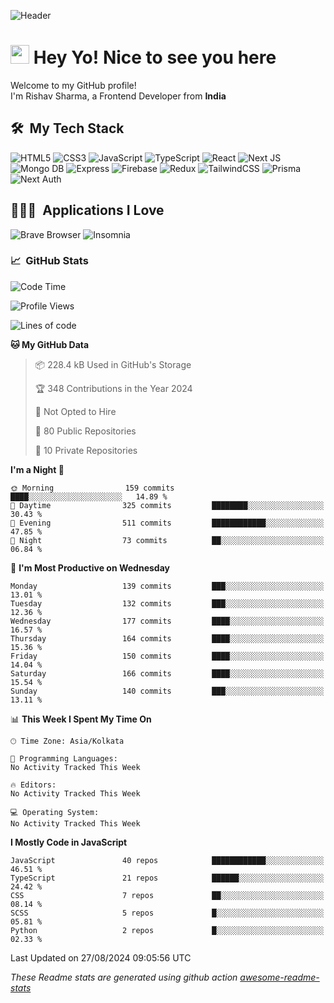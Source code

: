 ![Header](https://github.com/0xrishavsharma/0xrishavsharma/assets/63146727/d1ced55d-0def-4c32-8adf-552853988438)


<h1>
  <img src="https://emojis.slackmojis.com/emojis/images/1531849430/4246/blob-sunglasses.gif?1531849430" width="30"/> 
  Hey Yo! Nice to see you here 
<!--   <img src="https://user-images.githubusercontent.com/18350557/176309783-0785949b-9127-417c-8b55-ab5a4333674e.gif" width="30"/>  -->
</h1> 

<p>Welcome to my GitHub profile! </br> I'm Rishav Sharma, a Frontend Developer from <b>India</b>
<h2> 🛠 &nbsp;My Tech Stack</h3>

  ![HTML5](https://img.shields.io/badge/html5-%23E34F26.svg?style=for-the-badge&logo=html5&logoColor=white)
  ![CSS3](https://img.shields.io/badge/css3-%231572B6.svg?style=for-the-badge&logo=css3&logoColor=white)
  ![JavaScript](https://img.shields.io/badge/javascript-%23323330.svg?style=for-the-badge&logo=javascript&logoColor=%23F7DF1E)
  ![TypeScript](https://img.shields.io/badge/typescript-%23007ACC.svg?style=for-the-badge&logo=typescript&logoColor=white)
  ![React](https://img.shields.io/badge/react-%2320232a.svg?style=for-the-badge&logo=react&logoColor=%2361DAFB)
  ![Next JS](https://img.shields.io/badge/Next-black?style=for-the-badge&logo=next.js&logoColor=white)
  ![Mongo DB](https://img.shields.io/badge/MongoDB-13AA52?style=for-the-badge&logo=next.js&logoColor=white)
  ![Express](https://img.shields.io/badge/Express-1D1F21?style=for-the-badge&logo=express&logoColor=white)
  ![Firebase](https://img.shields.io/badge/Firebase-039BE5?style=for-the-badge&logo=Firebase&logoColor=white)
  ![Redux](https://img.shields.io/badge/redux-%23593d88.svg?style=for-the-badge&logo=redux&logoColor=white)
  ![TailwindCSS](https://img.shields.io/badge/tailwindcss-%2338B2AC.svg?style=for-the-badge&logo=tailwind-css&logoColor=white)
  ![Prisma](https://img.shields.io/badge/Prisma-3982CE?style=for-the-badge&logo=Prisma&logoColor=white)
  ![Next Auth](https://img.shields.io/badge/next--auth-3982CE?style=for-the-badge&logo=auth&logoColor=white)

<h2> 👨🏻‍💻 &nbsp;Applications I Love </h3>

  ![Brave Browser](https://img.shields.io/badge/-Brave_Browser-FB542B?style=for-the-badge&logo=brave&logoColor=white)
  ![Insomnia](https://img.shields.io/badge/-Insomnia-5849BE?style=for-the-badge&logo=insomnia&logoColor=white)


<h3> 📈 &nbsp;GitHub Stats </h3>

<!--START_SECTION:waka-->
![Code Time](http://img.shields.io/badge/Code%20Time-210%20hrs%2023%20mins-blue)

![Profile Views](http://img.shields.io/badge/Profile%20Views-0-blue)

![Lines of code](https://img.shields.io/badge/From%20Hello%20World%20I%27ve%20Written-8.3%20million%20lines%20of%20code-blue)

**🐱 My GitHub Data** 

> 📦 228.4 kB Used in GitHub's Storage 
 > 
> 🏆 348 Contributions in the Year 2024
 > 
> 🚫 Not Opted to Hire
 > 
> 📜 80 Public Repositories 
 > 
> 🔑 10 Private Repositories 
 > 
**I'm a Night 🦉** 

```text
🌞 Morning                159 commits         ████░░░░░░░░░░░░░░░░░░░░░   14.89 % 
🌆 Daytime                325 commits         ████████░░░░░░░░░░░░░░░░░   30.43 % 
🌃 Evening                511 commits         ████████████░░░░░░░░░░░░░   47.85 % 
🌙 Night                  73 commits          ██░░░░░░░░░░░░░░░░░░░░░░░   06.84 % 
```
📅 **I'm Most Productive on Wednesday** 

```text
Monday                   139 commits         ███░░░░░░░░░░░░░░░░░░░░░░   13.01 % 
Tuesday                  132 commits         ███░░░░░░░░░░░░░░░░░░░░░░   12.36 % 
Wednesday                177 commits         ████░░░░░░░░░░░░░░░░░░░░░   16.57 % 
Thursday                 164 commits         ████░░░░░░░░░░░░░░░░░░░░░   15.36 % 
Friday                   150 commits         ████░░░░░░░░░░░░░░░░░░░░░   14.04 % 
Saturday                 166 commits         ████░░░░░░░░░░░░░░░░░░░░░   15.54 % 
Sunday                   140 commits         ███░░░░░░░░░░░░░░░░░░░░░░   13.11 % 
```


📊 **This Week I Spent My Time On** 

```text
🕑︎ Time Zone: Asia/Kolkata

💬 Programming Languages: 
No Activity Tracked This Week

🔥 Editors: 
No Activity Tracked This Week

💻 Operating System: 
No Activity Tracked This Week
```

**I Mostly Code in JavaScript** 

```text
JavaScript               40 repos            ████████████░░░░░░░░░░░░░   46.51 % 
TypeScript               21 repos            ██████░░░░░░░░░░░░░░░░░░░   24.42 % 
CSS                      7 repos             ██░░░░░░░░░░░░░░░░░░░░░░░   08.14 % 
SCSS                     5 repos             █░░░░░░░░░░░░░░░░░░░░░░░░   05.81 % 
Python                   2 repos             █░░░░░░░░░░░░░░░░░░░░░░░░   02.33 % 
```




 Last Updated on 27/08/2024 09:05:56 UTC
<!--END_SECTION:waka-->
*These Readme stats are generated using github action [awesome-readme-stats](https://github.com/anmol098/waka-readme-stats)*
